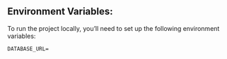 ## Environment Variables:
To run the project locally, you’ll need to set up the following environment variables:

```
DATABASE_URL=
```